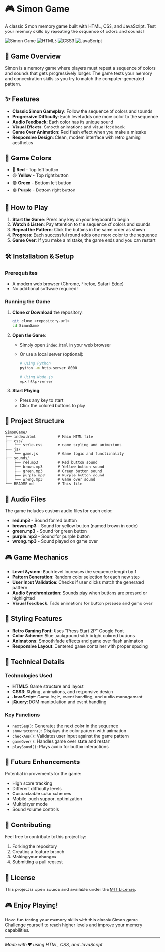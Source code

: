 # 🎮 Simon Game

A classic Simon memory game built with HTML, CSS, and JavaScript. Test your memory skills by repeating the sequence of colors and sounds!

![Simon Game](https://img.shields.io/badge/Game-Simon-blue) ![HTML5](https://img.shields.io/badge/HTML5-E34F26?logo=html5&logoColor=white) ![CSS3](https://img.shields.io/badge/CSS3-1572B6?logo=css3&logoColor=white) ![JavaScript](https://img.shields.io/badge/JavaScript-F7DF1E?logo=javascript&logoColor=black)

## 🎯 Game Overview

Simon is a memory game where players must repeat a sequence of colors and sounds that gets progressively longer. The game tests your memory and concentration skills as you try to match the computer-generated pattern.

## ✨ Features

- **Classic Simon Gameplay**: Follow the sequence of colors and sounds
- **Progressive Difficulty**: Each level adds one more color to the sequence
- **Audio Feedback**: Each color has its unique sound
- **Visual Effects**: Smooth animations and visual feedback
- **Game Over Animation**: Red flash effect when you make a mistake
- **Responsive Design**: Clean, modern interface with retro gaming aesthetics

## 🎨 Game Colors

- 🔴 **Red** - Top left button
- 🟡 **Yellow** - Top right button
- 🟢 **Green** - Bottom left button
- 🟣 **Purple** - Bottom right button

## 🚀 How to Play

1. **Start the Game**: Press any key on your keyboard to begin
2. **Watch & Listen**: Pay attention to the sequence of colors and sounds
3. **Repeat the Pattern**: Click the buttons in the same order as shown
4. **Progress**: Each successful round adds one more color to the sequence
5. **Game Over**: If you make a mistake, the game ends and you can restart

## 🛠️ Installation & Setup

### Prerequisites

- A modern web browser (Chrome, Firefox, Safari, Edge)
- No additional software required!

### Running the Game

1. **Clone or Download** the repository:

   ```bash
   git clone <repository-url>
   cd SimonGame
   ```

2. **Open the Game**:

   - Simply open `index.html` in your web browser
   - Or use a local server (optional):

     ```bash
     # Using Python
     python -m http.server 8000

     # Using Node.js
     npx http-server
     ```

3. **Start Playing**:
   - Press any key to start
   - Click the colored buttons to play

## 📁 Project Structure

```
SimonGame/
├── index.html          # Main HTML file
├── css/
│   └── style.css       # Game styling and animations
├── js/
│   └── game.js         # Game logic and functionality
├── sounds/
│   ├── red.mp3         # Red button sound
│   ├── brown.mp3       # Yellow button sound
│   ├── green.mp3       # Green button sound
│   ├── purple.mp3      # Purple button sound
│   └── wrong.mp3       # Game over sound
└── README.md           # This file
```

## 🎵 Audio Files

The game includes custom audio files for each color:

- **red.mp3** - Sound for red button
- **brown.mp3** - Sound for yellow button (named brown in code)
- **green.mp3** - Sound for green button
- **purple.mp3** - Sound for purple button
- **wrong.mp3** - Sound played on game over

## 🎮 Game Mechanics

- **Level System**: Each level increases the sequence length by 1
- **Pattern Generation**: Random color selection for each new step
- **User Input Validation**: Checks if user clicks match the generated pattern
- **Audio Synchronization**: Sounds play when buttons are pressed or highlighted
- **Visual Feedback**: Fade animations for button presses and game over

## 🎨 Styling Features

- **Retro Gaming Font**: Uses "Press Start 2P" Google Font
- **Color Scheme**: Blue background with bright colored buttons
- **Animations**: Smooth fade effects and game over flash animation
- **Responsive Layout**: Centered game container with proper spacing

## 🔧 Technical Details

### Technologies Used

- **HTML5**: Game structure and layout
- **CSS3**: Styling, animations, and responsive design
- **JavaScript**: Game logic, event handling, and audio management
- **jQuery**: DOM manipulation and event handling

### Key Functions

- `nextSeq()`: Generates the next color in the sequence
- `showPattern()`: Displays the color pattern with animation
- `checkAns()`: Validates user input against the game pattern
- `gameOver()`: Handles game over state and restart
- `playSound()`: Plays audio for button interactions

## 🎯 Future Enhancements

Potential improvements for the game:

- High score tracking
- Different difficulty levels
- Customizable color schemes
- Mobile touch support optimization
- Multiplayer mode
- Sound volume controls

## 🤝 Contributing

Feel free to contribute to this project by:

1. Forking the repository
2. Creating a feature branch
3. Making your changes
4. Submitting a pull request

## 📄 License

This project is open source and available under the [MIT License](LICENSE).

## 🎮 Enjoy Playing!

Have fun testing your memory skills with this classic Simon game! Challenge yourself to reach higher levels and improve your memory capabilities.

---

_Made with ❤️ using HTML, CSS, and JavaScript_
